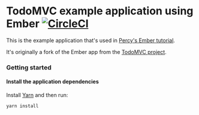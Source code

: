# TodoMVC example application using Ember [![CircleCI](https://circleci.com/gh/percy/example-ember/tree/master.svg?style=svg)](https://circleci.com/gh/percy/example-ember/tree/master)

This is the example application that's used in [Percy's Ember tutorial](https://percy.io/docs/tutorials/ember).

It's originally a fork of the Ember app from the [TodoMVC project](http://todomvc.com/).

### Getting started

#### Install the application dependencies

Install [Yarn](https://yarnpkg.com/docs/install) and then run:

```
yarn install
```
